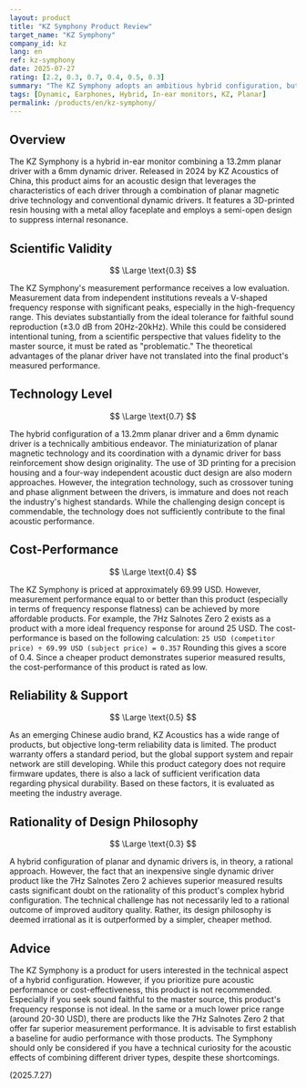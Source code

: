 ```yaml
---
layout: product
title: "KZ Symphony Product Review"
target_name: "KZ Symphony"
company_id: kz
lang: en
ref: kz-symphony
date: 2025-07-27
rating: [2.2, 0.3, 0.7, 0.4, 0.5, 0.3]
summary: "The KZ Symphony adopts an ambitious hybrid configuration, but its measurement performance is problematic and inferior to cheaper single-driver products. Consequently, its cost-performance and design rationality are highly questionable, resulting in a low overall evaluation."
tags: [Dynamic, Earphones, Hybrid, In-ear monitors, KZ, Planar]
permalink: /products/en/kz-symphony/
---
```

## Overview

The KZ Symphony is a hybrid in-ear monitor combining a 13.2mm planar driver with a 6mm dynamic driver. Released in 2024 by KZ Acoustics of China, this product aims for an acoustic design that leverages the characteristics of each driver through a combination of planar magnetic drive technology and conventional dynamic drivers. It features a 3D-printed resin housing with a metal alloy faceplate and employs a semi-open design to suppress internal resonance.

## Scientific Validity

$$ \Large \text{0.3} $$

The KZ Symphony's measurement performance receives a low evaluation. Measurement data from independent institutions reveals a V-shaped frequency response with significant peaks, especially in the high-frequency range. This deviates substantially from the ideal tolerance for faithful sound reproduction (±3.0 dB from 20Hz-20kHz). While this could be considered intentional tuning, from a scientific perspective that values fidelity to the master source, it must be rated as "problematic." The theoretical advantages of the planar driver have not translated into the final product's measured performance.

## Technology Level

$$ \Large \text{0.7} $$

The hybrid configuration of a 13.2mm planar driver and a 6mm dynamic driver is a technically ambitious endeavor. The miniaturization of planar magnetic technology and its coordination with a dynamic driver for bass reinforcement show design originality. The use of 3D printing for a precision housing and a four-way independent acoustic duct design are also modern approaches. However, the integration technology, such as crossover tuning and phase alignment between the drivers, is immature and does not reach the industry's highest standards. While the challenging design concept is commendable, the technology does not sufficiently contribute to the final acoustic performance.

## Cost-Performance

$$ \Large \text{0.4} $$

The KZ Symphony is priced at approximately 69.99 USD. However, measurement performance equal to or better than this product (especially in terms of frequency response flatness) can be achieved by more affordable products. For example, the 7Hz Salnotes Zero 2 exists as a product with a more ideal frequency response for around 25 USD.
The cost-performance is based on the following calculation:
`25 USD (competitor price) ÷ 69.99 USD (subject price) = 0.357`
Rounding this gives a score of 0.4. Since a cheaper product demonstrates superior measured results, the cost-performance of this product is rated as low.

## Reliability & Support

$$ \Large \text{0.5} $$

As an emerging Chinese audio brand, KZ Acoustics has a wide range of products, but objective long-term reliability data is limited. The product warranty offers a standard period, but the global support system and repair network are still developing. While this product category does not require firmware updates, there is also a lack of sufficient verification data regarding physical durability. Based on these factors, it is evaluated as meeting the industry average.

## Rationality of Design Philosophy

$$ \Large \text{0.3} $$

A hybrid configuration of planar and dynamic drivers is, in theory, a rational approach. However, the fact that an inexpensive single dynamic driver product like the 7Hz Salnotes Zero 2 achieves superior measured results casts significant doubt on the rationality of this product's complex hybrid configuration. The technical challenge has not necessarily led to a rational outcome of improved auditory quality. Rather, its design philosophy is deemed irrational as it is outperformed by a simpler, cheaper method.

## Advice

The KZ Symphony is a product for users interested in the technical aspect of a hybrid configuration. However, if you prioritize pure acoustic performance or cost-effectiveness, this product is not recommended. Especially if you seek sound faithful to the master source, this product's frequency response is not ideal. In the same or a much lower price range (around 20-30 USD), there are products like the 7Hz Salnotes Zero 2 that offer far superior measurement performance. It is advisable to first establish a baseline for audio performance with those products. The Symphony should only be considered if you have a technical curiosity for the acoustic effects of combining different driver types, despite these shortcomings.

(2025.7.27)
